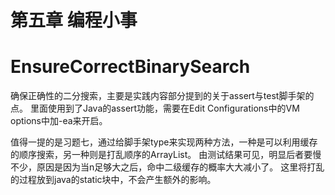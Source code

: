 # 第五章 编程小事

# EnsureCorrectBinarySearch
确保正确性的二分搜索，主要是实践内容部分提到的关于assert与test脚手架的点。
里面使用到了Java的assert功能，需要在Edit Configurations中的VM options中加-ea来开启。

值得一提的是习题七，通过给脚手架type来实现两种方法，一种是可以利用缓存的顺序搜索，另一种则是打乱顺序的ArrayList。
由测试结果可见，明显后者要慢不少，原因是因为当n足够大之后，命中二级缓存的概率大大减小了。
这里将打乱的过程放到java的static块中，不会产生额外的影响。
